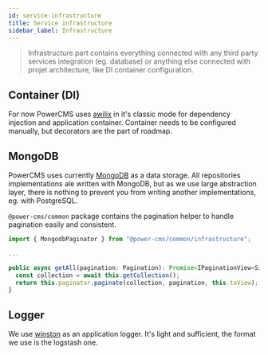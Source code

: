 ```yaml
---
id: service-infrastructure
title: Service infrastructure
sidebar_label: Infrastructure
---
```


> Infrastructure part contains everything connected with any third party services integration (eg. database) or anything else connected with projet architecture, like DI container configuration.

## Container (DI)

For now PowerCMS uses [awilix](https://www.npmjs.com/package/awilix) in it's classic mode for dependency injection and application container. Container needs to be configured manually, but decorators are the part of roadmap.

## MongoDB

PowerCMS uses currently [MongoDB](https://www.mongodb.com) as a data storage. All repositories implementations ale written with MongoDB, but as we use large abstraction layer, there is nothing to prevent you from writing another implementations, eg. with PostgreSQL.

`@power-cms/common` package contains the pagination helper to handle pagination easily and consistent.

```ts
import { MongodbPaginator } from "@power-cms/common/infrastructure";

...

public async getAll(pagination: Pagination): Promise<IPaginationView<SiteView>> {
  const collection = await this.getCollection();
  return this.paginator.paginate(collection, pagination, this.toView);
}

```

## Logger

We use [winston](https://www.npmjs.com/package/winston) as an application logger. It's light and sufficient, the format we use is the logstash one.
